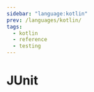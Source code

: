 ```yaml
---
sidebar: "language:kotlin"
prev: /languages/kotlin/
tags:
  - kotlin
  - reference
  - testing
---
```


# JUnit

<!--
TODO: Finish this reference
TODO: Add tutorial and link to it
TODO: Add any recipes and link to them
-->
